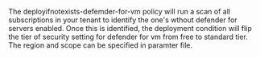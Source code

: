 The deployifnotexists-defemder-for-vm policy will run a scan of all subscriptions in your tenant to identify the one's wthout defender for servers enabled. 
Once this is identified, the deployment condition will flip the tier of security setting for defender for vm from free to standard tier. 
The region and scope can be specified in paramter file.